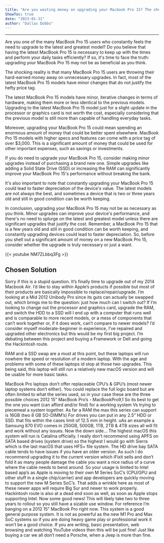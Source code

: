 ```yaml
---
title: "Are you wasting money on upgrading your Macbook Pro 15? The shocking truth revealed!"
ShowToc: true 
date: "2023-01-31"
author: "Dallas Dobbs"
---
```

*****
Are you one of the many MacBook Pro 15 users who constantly feels the need to upgrade to the latest and greatest model? Do you believe that having the latest MacBook Pro 15 is necessary to keep up with the times and perform your daily tasks efficiently? If so, it's time to face the truth: upgrading your MacBook Pro 15 may not be as beneficial as you think.

The shocking reality is that many MacBook Pro 15 users are throwing their hard-earned money away on unnecessary upgrades. In fact, most of the latest MacBook Pro 15 models have minor changes that do not justify the hefty price tag.

The latest MacBook Pro 15 models have minor, iterative changes in terms of hardware, making them more or less identical to the previous models. Upgrading to the latest MacBook Pro 15 model just for a slight update in the processor or graphics card is not worth the cost, especially considering that the previous model is still more than capable of handling everyday tasks.

Moreover, upgrading your MacBook Pro 15 could mean spending an enormous amount of money that could be better spent elsewhere. MacBook Pro 15 models with higher specs and features can come with a price tag of over $3,000. This is a significant amount of money that could be used for other important expenses, such as savings or investments.

If you do need to upgrade your MacBook Pro 15, consider making minor upgrades instead of purchasing a brand new one. Simple upgrades like adding a Solid State Drive (SSD) or increasing the RAM can significantly improve your MacBook Pro 15's performance without breaking the bank.

It's also important to note that constantly upgrading your MacBook Pro 15 could lead to faster depreciation of the device's value. The latest models are not always the best, and sometimes a device that is two or three years old and still in good condition can be worth keeping.

In conclusion, upgrading your MacBook Pro 15 may not be as necessary as you think. Minor upgrades can improve your device's performance, and there's no need to splurge on the latest and greatest model unless there are significant upgrades that justify the cost. Remember, a MacBook Pro 15 that is a few years old and still in good condition can be worth keeping, and constantly upgrading devices could lead to faster depreciation. So, before you shell out a significant amount of money on a new MacBook Pro 15, consider whether the upgrade is truly necessary or just a want.

{{< youtube NM7ZLbbq3Fg >}} 



## Chosen Solution
 Sorry if this is a stupid question. It’s finally time to upgrade out of my 2014 Macbook Air.
I’d like to stay within Apple’s products if possible but most of their products are basically impossible to replace/repair/upgrade.
I’m looking at a Mid 2012 Unibody Pro since its guts can actually be swapped out, which brings me to the question: just how much can I switch out? If I’m looking to change out the processor and graphics card, upgrade the RAM, and switch the HDD to a SSD will I end up with a computer that runs well and is comparable to more recent models, or a mess of components that can’t work together or, if it does work, can’t compare to newer models?
I’d consider myself moderate-beginner in experience, I’ve repaired and upgraded other electronics but this would be my first big project. I’m debating between this project and buying a Framework or Dell and going the Hackintosh route.

 RAM and a SSD swap are a must at this point, but these laptops will run nowhere the speed or resolution of a modern laptop. With the age and problems with some of these laptops id stop at those two upgrades.
This being said, this laptop will still run a relatively new macOS version and will be usable for more basic tasks.

 MacBook Pro laptops don’t offer replaceable CPU’s & GPU’s (most newer laptop systems don’t either). You could replace the full logic board but are often limited to what the series used, so in your case these are the three possible choices 2012 15” MacBook Pro’s -  MacBookPro9,1 So its best to get the one you want (can afford and/or find) for a working system Vs trying to piecemeal a system together.
As far a RAM the max this series can support is 16GB (two 8 GB SO-DIMM’s) For drives you can put in any 2.5” HDD or SSD. that fits within the cases limit of 12.5 mm in height. uAs an example a Samsung 870 EVO comes in 250GB, 500GB, 1TB, 2TB & 4TB sizes all will fit and work without any issues.
Now the down side… The highest macOS this system will run is Catalina officially. I really don’t recommend using APFS on SATA based drives (system drive) so the highest I would go with Sierra which is the last macOS that uses HFS+ file system.
The HD drive bay SATA cable tends to have issues if you have an older version. As such I do recommend upgrading it to the current version which iFixit sells and don’t fold it as many people damage the cable you want a nice radius of a curve where the cable needs to bend around.
So your usage is limited to Intel based app’s as Apple is moving to their own M Series SoC’s (CPU/GPU and other stuff in a single chip/carrier) and app developers are quickly moving to support the new M Series SoC’s. That adds a wrinkle here as most of these newer apps will require Big Sur and newer to work properly.
Hackintosh route is also at a dead end soon as well, as soon as Apple stops supporting Intel.
Now some good news! This will likely take two to three years to rollout so you still have a sizable use window. For reference I’m banging on a 2012 15” MacBook Pro right now.
This system is a good general purpose system. It is not as powerful as the new M1 Pro and Max SoC systems so if you are doing heavy game play or professional work it won’t be a good choice. If you are writing, basic presentation, web browsing and watching YouTube videos then this will be just fine!
Just like buying a car we all don’t need a Porsche, when a Jeep is more than fine.




